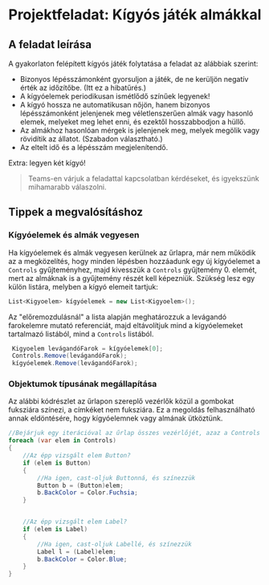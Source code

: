 # Projektfeladat:  Kígyós játék almákkal
## A feladat leírása

A gyakorlaton felépített kígyós játék folytatása a feladat az alábbiak szerint:

- Bizonyos lépésszámonként gyorsuljon a játék, de ne kerüljön negatív érték az időzítőbe. (Itt ez a hibatűrés.)
- A kígyóelemek periodikusan ismétlődő színűek legyenek!
- A kígyó hossza ne automatikusan nőjön, hanem bizonyos lépésszámonként jelenjenek meg véletlenszerűen almák vagy hasonló elemek, melyeket meg lehet enni, és ezektől hosszabbodjon a hüllő. 
- Az almákhoz hasonlóan mérgek is jelenjenek meg, melyek megölik vagy rövidítik az állatot. (Szabadon választható.)
- Az eltelt idő és a lépésszám megjelenítendő.

Extra: legyen két kígyó!

> Teams-en várjuk a feladattal kapcsolatban kérdéseket, és igyekszünk mihamarabb válaszolni.

## Tippek a megvalósításhoz

### Kígyóelemek és almák vegyesen

Ha kígyóelemek és almák vegyesen kerülnek az űrlapra, már nem működik az a megközelítés, hogy minden lépésben hozzáadunk egy új kígyóelemet a `Controls` gyűjteményhez, majd kivesszük a `Controls` gyűjtemény 
0. elemét, mert az almáknak is a  gyűjtemény részét kell képezniük. Szükség lesz egy külön listára, melyben a kígyó elemeit tartjuk:

``` csharp
List<Kigyoelem> kígyóelemek = new List<Kigyoelem>();
```

Az "előremozdulásnál" a lista alapján meghatározzuk a levágandó farokelemre mutató referenciát, majd eltávolítjuk mind a kígyóelemeket tartalmazó listából, mind a `Controls` listából. 

``` csharp
 Kigyoelem levágandóFarok = kígyóelemek[0];
 Controls.Remove(levágandóFarok);
 kígyóelemek.Remove(levágandóFarok);
```

### Objektumok típusának megállapítása

Az alábbi kódrészlet az űrlapon szereplő vezérlők közül a gombokat fuksziára színezi, a címkéket nem fuksziára. Ez a megoldás felhasználható annak eldöntésére, hogy kígyóelemnek vagy almának ütköztünk. 

``` csharp
//Bejárjuk egy iterációval az űrlap összes vezérlőjét, azaz a Controls gyűjteményt
foreach (var elem in Controls)
{
    //Az épp vizsgált elem Button?
    if (elem is Button)
    {
        //Ha igen, cast-oljuk Buttonná, és színezzük
        Button b = (Button)elem;
        b.BackColor = Color.Fuchsia;
    }


    //Az épp vizsgált elem Label?
    if (elem is Label)
    {
        //Ha igen, cast-oljuk Labellé, és színezzük
        Label l = (Label)elem;
        b.BackColor = Color.Blue;
    }
}
```
